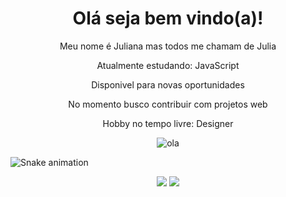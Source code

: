 <h1 align="center">Olá seja bem vindo(a)!</h1> 

<div align="center">
 <p> Meu nome é Juliana mas todos me chamam de Julia </p>
 
 <p>Atualmente estudando: JavaScript</p>
 <p>Disponivel para novas oportunidades</p>
 <p>No momento busco contribuir com projetos web</p>
 <p>Hobby no tempo livre: Designer</p>
</div>

<div align="center">
 <img alt="ola" src="https://data.whicdn.com/images/65347585/original.gif">
</div>

 ![Snake animation](https://github.com/juliatangerino/juliatangerino/blob/output/github-contribution-grid-snake.svg)

<div align="center">
  <a href = "mailto:julianatangerino2017@gmail.com"><img src="https://img.shields.io/badge/-Gmail-%23333?style=for-the-badge&logo=gmail&logoColor=white" target="_blank"></a>
  <a href="https://www.linkedin.com/in/juliana-tangerino-b52493200/" target="_blank"><img src="https://img.shields.io/badge/-LinkedIn-%230077B5?style=for-the-badge&logo=linkedin&logoColor=" target="_blank"></a> 
</div>
